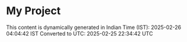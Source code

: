 # My Project

This content is dynamically generated in Indian Time (IST): 2025-02-26 04:04:42 IST
Converted to UTC: 2025-02-25 22:34:42 UTC
